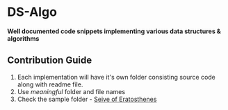 # DS-Algo
**Well documented code snippets implementing various data structures & algorithms**

## Contribution Guide
1. Each implementation will have it's own folder consisting source code along with readme file.
2. Use _meaningful_ folder and file names
3. Check the sample folder - [Seive of Eratosthenes](https://github.com/gcetOpenSourceSociety/DS-Algo/tree/master/algo/Primes%20-%20Sieve%20of%20Eratosthenes)